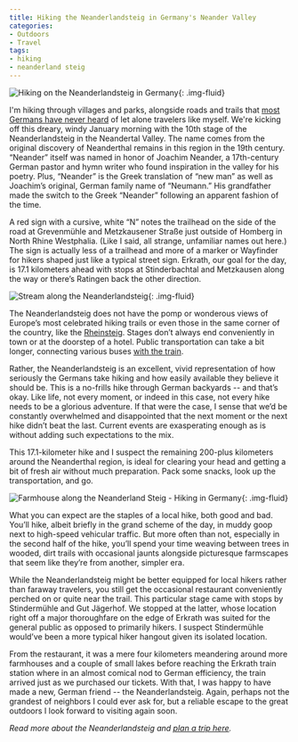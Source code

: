 ```yaml
---
title: Hiking the Neanderlandsteig in Germany's Neander Valley
categories:
- Outdoors
- Travel
tags:
- hiking
- neanderland steig
---
```


![Hiking on the Neanderlandsteig in Germany](https://withoutapath.com/wp-content/uploads/2018/01/Hiking-on-the-Neanderland-Steig-in-Germany-1024x683.jpg){: .img-fluid}

I'm hiking through villages and parks, alongside roads and trails that [most Germans have never heard](https://withoutapath.com/travel-guides/germany/) of let alone travelers like myself. We're kicking off this dreary, windy January morning with the 10th stage of the Neanderlandsteig in the Neandertal Valley. The name comes from the original discovery of Neanderthal remains in this region in the 19th century. “Neander” itself was named in honor of Joachim Neander, a 17th-century German pastor and hymn writer who found inspiration in the valley for his poetry. Plus, “Neander” is the Greek translation of “new man” as well as Joachim’s original, German family name of “Neumann.” His grandfather made the switch to the Greek “Neander” following an apparent fashion of the time.

<!-- more -->

A red sign with a cursive, white “N” notes the trailhead on the side of the road at Grevenmühle and Metzkausener Straße just outside of Homberg in North Rhine Westphalia. (Like I said, all strange, unfamiliar names out here.) The sign is actually less of a trailhead and more of a marker or Wayfinder for hikers shaped just like a typical street sign. Erkrath, our goal for the day, is 17.1 kilometers ahead with stops at Stinderbachtal and Metzkausen along the way or there’s Ratingen back the other direction.

![Stream along the Neanderlandsteig](https://withoutapath.com/wp-content/uploads/2018/01/Stream-along-the-Neanderland-Steig-Trail-in-Germany-1024x683.jpg){: .img-fluid}

The Neanderlandsteig does not have the pomp or wonderous views of Europe’s most celebrated hiking trails or even those in the same corner of the country, like the [Rheinsteig](https://withoutapath.com/germany-rheinsteig-trail/). Stages don’t always end conveniently in town or at the doorstep of a hotel. Public transportation can take a bit longer, connecting various buses [with the train](https://withoutapath.com/german-train/).

Rather, the Neanderlandsteig is an excellent, vivid representation of how seriously the Germans take hiking and how easily available they believe it should be. This is a no-frills hike through German backyards -- and that’s okay. Like life, not every moment, or indeed in this case, not every hike needs to be a glorious adventure. If that were the case, I sense that we’d be constantly overwhelmed and disappointed that the next moment or the next hike didn’t beat the last. Current events are exasperating enough as is without adding such expectations to the mix.

This 17.1-kilometer hike and I suspect the remaining 200-plus kilometers around the Neanderthal region, is ideal for clearing your head and getting a bit of fresh air without much preparation. Pack some snacks, look up the transportation, and go.

![Farmhouse along the Neanderland Steig - Hiking in Germany](https://withoutapath.com/wp-content/uploads/2018/01/Farmhouse-along-the-Neanderland-Steig-Hiking-in-Germany--1024x536.jpg){: .img-fluid}

What you can expect are the staples of a local hike, both good and bad. You’ll hike, albeit briefly in the grand scheme of the day, in muddy goop next to high-speed vehicular traffic. But more often than not, especially in the second half of the hike, you’ll spend your time weaving between trees in wooded, dirt trails with occasional jaunts alongside picturesque farmscapes that seem like they’re from another, simpler era.

While the Neanderlandsteig might be better equipped for local hikers rather than faraway travelers, you still get the occasional restaurant conveniently perched on or quite near the trail. This particular stage came with stops by Stindermühle and Gut Jägerhof. We stopped at the latter, whose location right off a major thoroughfare on the edge of Erkrath was suited for the general public as opposed to primarily hikers. I suspect Stindermühle would’ve been a more typical hiker hangout given its isolated location.

From the restaurant, it was a mere four kilometers meandering around more farmhouses and a couple of small lakes before reaching the Erkrath train station where in an almost comical nod to German efficiency, the train arrived just as we purchased our tickets. With that, I was happy to have made a new, German friend -- the Neanderlandsteig. Again, perhaps not the grandest of neighbors I could ever ask for, but a reliable escape to the great outdoors I look forward to visiting again soon.

_Read more about the Neanderlandsteig and [plan a trip here](http://neanderlandsteig.de/)._
